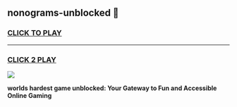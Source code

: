 
## nonograms-unblocked 👋
<h3>
<a href="https://premium.freeplayer.one?title=nonograms-unblocked&ref=14F">CLICK TO PLAY</a></h3>
<hr>

<h3>
<a href="https://premium.freeplayer.one?title=nonograms-unblocked&ref=14F">CLICK 2 PLAY</a>
  
</h3>

<a href="https://premium.freeplayer.one?title=nonograms-unblocked&ref=12F/"><img src="https://clearcache.store/games.png"></a>


**worlds hardest game unblocked: Your Gateway to Fun and Accessible Online Gaming**
